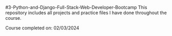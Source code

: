 #3-Python-and-Django-Full-Stack-Web-Developer-Bootcamp
This repository includes all projects and practice files I have done throughout the course.

Course completed on: 02/03/2024
